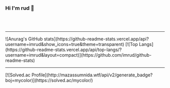 ### Hi I'm rud 🐬
<br/>
<br/>
<hr>
<!-- git status -->
![Anurag's GitHub stats](https://github-readme-stats.vercel.app/api?username=imrud&show_icons=true&theme=transparent)
[![Top Langs](https://github-readme-stats.vercel.app/api/top-langs/?username=imrud&layout=compact)](https://github.com/imrud/github-readme-stats)

<hr>
<!-- 백준 티어 -->
[![Solved.ac Profile](http://mazassumnida.wtf/api/v2/generate_badge?boj=mycolor)](https://solved.ac/mycolor/)


<!--
**imrud/imrud** is a ✨ _special_ ✨ repository because its `README.md` (this file) appears on your GitHub profile.

Here are some ideas to get you started:

- 🔭 I’m currently working on ...
- 🌱 I’m currently learning ...
- 👯 I’m looking to collaborate on ...
- 🤔 I’m looking for help with ...
- 💬 Ask me about ...
- 📫 How to reach me: ...
- 😄 Pronouns: ...
- ⚡ Fun fact: ...
-->

